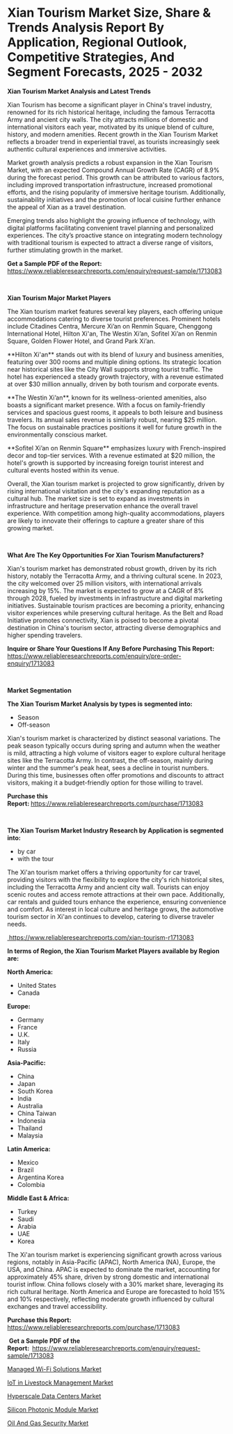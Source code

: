 <p><h1>Xian Tourism Market Size, Share & Trends Analysis Report By Application, Regional Outlook, Competitive Strategies, And Segment Forecasts, 2025 - 2032</h1></p><p><strong>Xian Tourism Market Analysis and Latest Trends</strong></p>
<p><p>Xian Tourism has become a significant player in China's travel industry, renowned for its rich historical heritage, including the famous Terracotta Army and ancient city walls. The city attracts millions of domestic and international visitors each year, motivated by its unique blend of culture, history, and modern amenities. Recent growth in the Xian Tourism Market reflects a broader trend in experiential travel, as tourists increasingly seek authentic cultural experiences and immersive activities.</p><p>Market growth analysis predicts a robust expansion in the Xian Tourism Market, with an expected Compound Annual Growth Rate (CAGR) of 8.9% during the forecast period. This growth can be attributed to various factors, including improved transportation infrastructure, increased promotional efforts, and the rising popularity of immersive heritage tourism. Additionally, sustainability initiatives and the promotion of local cuisine further enhance the appeal of Xian as a travel destination.</p><p>Emerging trends also highlight the growing influence of technology, with digital platforms facilitating convenient travel planning and personalized experiences. The city’s proactive stance on integrating modern technology with traditional tourism is expected to attract a diverse range of visitors, further stimulating growth in the market.</p></p>
<p><strong>Get a Sample PDF of the Report:&nbsp;</strong> <a href="https://www.reliableresearchreports.com/enquiry/request-sample/1713083?utm_campaign=40&utm_medium=2&utm_source=Github&utm_content=ia&utm_term=28032025&utm_id=xian-tourism">https://www.reliableresearchreports.com/enquiry/request-sample/1713083</a></p>
<p>&nbsp;</p>
<p><strong>Xian Tourism Major Market Players</strong></p>
<p><p>The Xian tourism market features several key players, each offering unique accommodations catering to diverse tourist preferences. Prominent hotels include Citadines Centra, Mercure Xi’an on Renmin Square, Chenggong International Hotel, Hilton Xi'an, The Westin Xi’an, Sofitel Xi’an on Renmin Square, Golden Flower Hotel, and Grand Park Xi’an.</p><p>**Hilton Xi'an** stands out with its blend of luxury and business amenities, featuring over 300 rooms and multiple dining options. Its strategic location near historical sites like the City Wall supports strong tourist traffic. The hotel has experienced a steady growth trajectory, with a revenue estimated at over $30 million annually, driven by both tourism and corporate events.</p><p>**The Westin Xi’an**, known for its wellness-oriented amenities, also boasts a significant market presence. With a focus on family-friendly services and spacious guest rooms, it appeals to both leisure and business travelers. Its annual sales revenue is similarly robust, nearing $25 million. The focus on sustainable practices positions it well for future growth in the environmentally conscious market.</p><p>**Sofitel Xi’an on Renmin Square** emphasizes luxury with French-inspired decor and top-tier services. With a revenue estimated at $20 million, the hotel's growth is supported by increasing foreign tourist interest and cultural events hosted within its venue.</p><p>Overall, the Xian tourism market is projected to grow significantly, driven by rising international visitation and the city's expanding reputation as a cultural hub. The market size is set to expand as investments in infrastructure and heritage preservation enhance the overall travel experience. With competition among high-quality accommodations, players are likely to innovate their offerings to capture a greater share of this growing market.</p></p>
<p>&nbsp;</p>
<p><strong>What Are The Key Opportunities For Xian Tourism Manufacturers?</strong></p>
<p><p>Xian's tourism market has demonstrated robust growth, driven by its rich history, notably the Terracotta Army, and a thriving cultural scene. In 2023, the city welcomed over 25 million visitors, with international arrivals increasing by 15%. The market is expected to grow at a CAGR of 8% through 2028, fueled by investments in infrastructure and digital marketing initiatives. Sustainable tourism practices are becoming a priority, enhancing visitor experiences while preserving cultural heritage. As the Belt and Road Initiative promotes connectivity, Xian is poised to become a pivotal destination in China's tourism sector, attracting diverse demographics and higher spending travelers.</p></p>
<p><strong>Inquire or Share Your Questions If Any Before Purchasing This Report:</strong> <a href="https://www.reliableresearchreports.com/enquiry/pre-order-enquiry/1713083?utm_campaign=40&utm_medium=2&utm_source=Github&utm_content=ia&utm_term=28032025&utm_id=xian-tourism">https://www.reliableresearchreports.com/enquiry/pre-order-enquiry/1713083</a></p>
<p>&nbsp;</p>
<p><strong>Market Segmentation</strong></p>
<p><strong>The Xian Tourism Market Analysis by types is segmented into:</strong></p>
<p><ul><li>Season</li><li>Off-season</li></ul></p>
<p><p>Xian's tourism market is characterized by distinct seasonal variations. The peak season typically occurs during spring and autumn when the weather is mild, attracting a high volume of visitors eager to explore cultural heritage sites like the Terracotta Army. In contrast, the off-season, mainly during winter and the summer's peak heat, sees a decline in tourist numbers. During this time, businesses often offer promotions and discounts to attract visitors, making it a budget-friendly option for those willing to travel.</p></p>
<p><strong>Purchase this Report:&nbsp;</strong><a href="https://www.reliableresearchreports.com/purchase/1713083?utm_campaign=40&utm_medium=2&utm_source=Github&utm_content=ia&utm_term=28032025&utm_id=xian-tourism">https://www.reliableresearchreports.com/purchase/1713083</a></p>
<p>&nbsp;</p>
<p><strong>The Xian Tourism Market Industry Research by Application is segmented into:</strong></p>
<p><ul><li>by car</li><li>with the tour</li></ul></p>
<p><p>The Xi'an tourism market offers a thriving opportunity for car travel, providing visitors with the flexibility to explore the city's rich historical sites, including the Terracotta Army and ancient city wall. Tourists can enjoy scenic routes and access remote attractions at their own pace. Additionally, car rentals and guided tours enhance the experience, ensuring convenience and comfort. As interest in local culture and heritage grows, the automotive tourism sector in Xi'an continues to develop, catering to diverse traveler needs.</p></p>
<p><a href="https://www.reliableresearchreports.com/xian-tourism-r1713083?utm_campaign=40&utm_medium=2&utm_source=Github&utm_content=ia&utm_term=28032025&utm_id=xian-tourism">&nbsp;https://www.reliableresearchreports.com/xian-tourism-r1713083</a></p>
<p><strong>In terms of Region, the Xian Tourism Market Players available by Region are:</strong></p>
<p>
    <p> <strong> North America: </strong>
        <ul>
            <li>United States</li>
            <li>Canada</li>
        </ul>
        </p> 
    <p> <strong> Europe: </strong>
        <ul>
            <li>Germany</li>
            <li>France</li>
            <li>U.K.</li>
            <li>Italy</li>
            <li>Russia</li>
        </ul>
        </p> 
    <p> <strong> Asia-Pacific: </strong>
        <ul>
            <li>China</li>
            <li>Japan</li>
            <li>South Korea</li>
            <li>India</li>
            <li>Australia</li>
            <li>China Taiwan</li>
            <li>Indonesia</li>
            <li>Thailand</li>
            <li>Malaysia</li>
        </ul>
        </p> 
    <p> <strong> Latin America: </strong>
        <ul>
            <li>Mexico</li>
            <li>Brazil</li>
            <li>Argentina Korea</li>
            <li>Colombia</li>
        </ul>
        </p> 
    <p> <strong> Middle East & Africa: </strong>
        <ul>
            <li>Turkey</li>
            <li>Saudi</li>
            <li>Arabia</li>
            <li>UAE</li>
            <li>Korea</li>
        </ul>
    </p>
    </p>
<p><p>The Xi'an tourism market is experiencing significant growth across various regions, notably in Asia-Pacific (APAC), North America (NA), Europe, the USA, and China. APAC is expected to dominate the market, accounting for approximately 45% share, driven by strong domestic and international tourist inflow. China follows closely with a 30% market share, leveraging its rich cultural heritage. North America and Europe are forecasted to hold 15% and 10% respectively, reflecting moderate growth influenced by cultural exchanges and travel accessibility.</p></p>
<p><strong>Purchase this Report: </strong><a href="https://www.reliableresearchreports.com/purchase/1713083?utm_campaign=40&utm_medium=2&utm_source=Github&utm_content=ia&utm_term=28032025&utm_id=xian-tourism">https://www.reliableresearchreports.com/purchase/1713083</a></p>
<p>&nbsp;<strong>Get a Sample PDF of the Report:&nbsp;&nbsp;</strong><a href="https://www.reliableresearchreports.com/enquiry/request-sample/1713083?utm_campaign=40&utm_medium=2&utm_source=Github&utm_content=ia&utm_term=28032025&utm_id=xian-tourism">https://www.reliableresearchreports.com/enquiry/request-sample/1713083</a></p>
<p><strong></strong></p>
<p><p><a href="https://github.com/decockogbaro25/Market-Research-Report-List-1/blob/main/managed-wi-fi-solutions-market.md?utm_campaign=40&utm_medium=2&utm_source=Github&utm_content=ia&utm_term=28032025&utm_id=xian-tourism">Managed Wi-Fi Solutions Market</a></p><p><a href="https://github.com/panciujoslin3/Market-Research-Report-List-1/blob/main/iot-in-livestock-management-market.md?utm_campaign=40&utm_medium=2&utm_source=Github&utm_content=ia&utm_term=28032025&utm_id=xian-tourism">IoT in Livestock Management Market</a></p><p><a href="https://github.com/drielvinki/Market-Research-Report-List-1/blob/main/hyperscale-data-centers-market.md?utm_campaign=40&utm_medium=2&utm_source=Github&utm_content=ia&utm_term=28032025&utm_id=xian-tourism">Hyperscale Data Centers Market</a></p><p><a href="https://github.com/latzerelfigo48/Market-Research-Report-List-1/blob/main/silicon-photonic-module-market.md?utm_campaign=40&utm_medium=2&utm_source=Github&utm_content=ia&utm_term=28032025&utm_id=xian-tourism">Silicon Photonic Module Market</a></p><p><a href="https://github.com/ghaligopezf5/Market-Research-Report-List-1/blob/main/oil-and-gas-security-market.md?utm_campaign=40&utm_medium=2&utm_source=Github&utm_content=ia&utm_term=28032025&utm_id=xian-tourism">Oil And Gas Security Market</a></p></p>